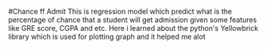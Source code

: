 #Chance ff Admit
This is regression model which predict what is the percentage of chance that a student will get admission given some features like GRE score, CGPA and etc.
Here i learned about the python's Yellowbrick library which is used for plotting graph and it helped me alot

